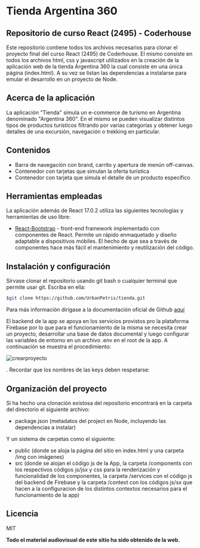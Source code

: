 # Tienda Argentina 360

## Repositorio de curso React (2495) - Coderhouse

Este repositorio contiene todos los archivos necesarios para clonar el proyecto final del curso React (2495) de Coderhouse. El mismo consiste en todos los archivos html, css y javascript utilizados en la creación de la aplicación web de la tienda Argentina 360 la cual consiste en una única página (index.html). A su vez se listan las dependencias a instalarse para emular el desarrollo en un proyecto de Node.

## Acerca de la aplicación

La aplicación "Tienda" simula un e-commerce de turismo en Argentina denominado "Argentina 360". En el mismo se pueden visualizar distintos tipos de productos turísticos filtrando por varias categorías y obtener luego detalles de una excursión, navegación o trekking en particular.

## Contenidos

- Barra de navegación con brand, carrito y apertura de menún off-canvas.
- Contenedor con tarjetas que simulan la oferta turística
- Contenedor con tarjeta que simula el detalle de un producto específico

## Herramientas empleadas

La aplicación además de React 17.0.2 utiliza las siguientes tecnologías y herramientas de uso libre:

- [React-Bootstrap] - front-end framework implementado con componentes de React. Permite un rápido enmaquetado y diseño adaptable a dispositivos móbiles. El hecho de que sea a través de componentes hace más fácil el mantenimiento y reutilización del código.

## Instalación y configuración

Sírvase clonar el repositorio usando git bash o cualquier terminal que permite usar git. Escriba en ella:

```sh
$git clone https://github.com/UrbanPetris/tienda.git
```

Para más información dirígase a la documentación oficial de Github [aquí](https://docs.github.com/es/repositories/creating-and-managing-repositories/cloning-a-repository)

El backend de la app se apoya en los servicios provistos pro la plataforma Firebase por lo que para el funcionamiento de la misma se necesita crear un proyecto, desarrollar una base de datos documental y luego configurar las variables de entorno en un archivo .env en el root de la app. A continuación se muestra el procedimiento:

![crearproyecto](https://github.com/[username]/[reponame]/blob/[branch]/image.jpg?raw=true)

. Recordar que los nombres de las keys deben respetarse:

## Organización del proyecto

Si ha hecho una clonación existosa del repositorio encontrará en la carpeta del directorio el siguiente archivo:

- package.json (metadatos del project en Node, incluyendo las dependencias a instalar)

Y un sistema de carpetas como el siguiente:

- public (donde se aloja la página del sitio en index.html y una carpeta /img con imágenes)
- src (donde se alojan el código js de la App, la carpeta /components con los respectivos códigos js/jsx y css para la renderización y funcionalidad de los componentes, la carpeta /services con el código js del backend de Firebase y la carpeta /context con los códigos js/sx que hacen a la configuracion de los distintos contextos necesarios para el funcionamiento de la app)

## Licencia

MIT

**Todo el material audiovisual de este sitio ha sido obtenido de la web.**

[react-bootstrap]: https://react-bootstrap.github.io/
